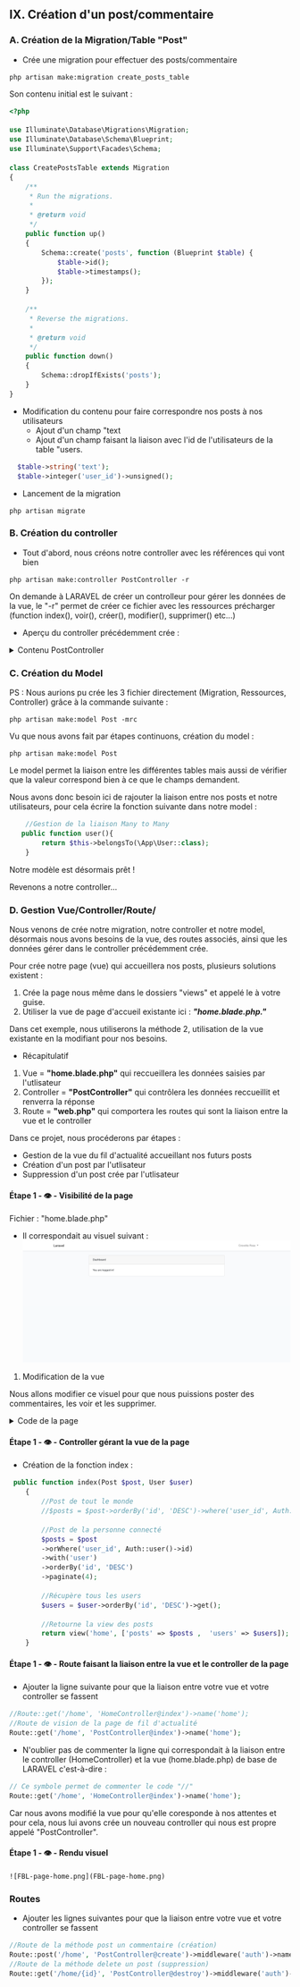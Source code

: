 ## IX. Création d'un post/commentaire

### A. Création de la Migration/Table "Post"

-   Crée une migration pour effectuer des posts/commentaire

```
php artisan make:migration create_posts_table
```

Son contenu initial est le suivant :

```php
<?php

use Illuminate\Database\Migrations\Migration;
use Illuminate\Database\Schema\Blueprint;
use Illuminate\Support\Facades\Schema;

class CreatePostsTable extends Migration
{
    /**
     * Run the migrations.
     *
     * @return void
     */
    public function up()
    {
        Schema::create('posts', function (Blueprint $table) {
            $table->id();
            $table->timestamps();
        });
    }

    /**
     * Reverse the migrations.
     *
     * @return void
     */
    public function down()
    {
        Schema::dropIfExists('posts');
    }
}

```

-   Modification du contenu pour faire correspondre nos posts à nos utilisateurs
    -   Ajout d'un champ "text
    -   Ajout d'un champ faisant la liaison avec l'id de l'utilisateurs de la table "users.

```php
  $table->string('text');
  $table->integer('user_id')->unsigned();
```

-   Lancement de la migration

```
php artisan migrate
```

### B. Création du controller

-   Tout d'abord, nous créons notre controller avec les références qui vont bien

```
php artisan make:controller PostController -r
```

<p>
    On demande à LARAVEL de créer un controlleur pour gérer les données de la vue, le "-r" permet de créer ce fichier avec les ressources précharger (function index(), voir(), créer(), modifier(), supprimer() etc...)
</p>

-   Aperçu du controller précédemment crée :

<details>
<summary>Contenu PostController</summary>

```php
<?php

namespace App\Http\Controllers;

use Illuminate\Http\Request;
use Illuminate\Support\Facades\Auth;
use App\Post;
use App\User;

class PostController extends Controller
{
    /**
     * Display a listing of the resource.
     *
     * @return \Illuminate\Http\Response
     */
    public function index()
    {
        //
    }

    /**
     * Show the form for creating a new resource.
     *
     * @return \Illuminate\Http\Response
     */
    public function create()
    {
        //
    }

    /**
     * Store a newly created resource in storage.
     *
     * @param  \Illuminate\Http\Request  $request
     * @return \Illuminate\Http\Response
     */
    public function store(Request $request)
    {
        //
    }

    /**
     * Display the specified resource.
     *
     * @param  int  $id
     * @return \Illuminate\Http\Response
     */
    public function show($id)
    {
        //
    }

    /**
     * Show the form for editing the specified resource.
     *
     * @param  int  $id
     * @return \Illuminate\Http\Response
     */
    public function edit($id)
    {
        //
    }

    /**
     * Update the specified resource in storage.
     *
     * @param  \Illuminate\Http\Request  $request
     * @param  int  $id
     * @return \Illuminate\Http\Response
     */
    public function update(Request $request, $id)
    {
        //
    }

    /**
     * Remove the specified resource from storage.
     *
     * @param  int  $id
     * @return \Illuminate\Http\Response
     */
    public function destroy($id)
    {
        //
    }
}

```

</details>

### C. Création du Model

PS : Nous aurions pu crée les 3 fichier directement (Migration, Ressources, Controller) grâce à la commande suivante :

```
php artisan make:model Post -mrc
```

Vu que nous avons fait par étapes continuons, création du model :

```
php artisan make:model Post
```

Le model permet la liaison entre les différentes tables mais aussi de vérifier que la valeur correspond bien à ce que le champs demandent.

Nous avons donc besoin ici de rajouter la liaison entre nos posts et notre utilisateurs, pour cela écrire la fonction suivante dans notre model :

```php
    //Gestion de la liaison Many to Many
   public function user(){
        return $this->belongsTo(\App\User::class);
    }
```

Notre modèle est désormais prêt !

Revenons a notre controller...

### D. Gestion Vue/Controller/Route/

<p>
    Nous venons de crée notre migration, notre controller et notre model, désormais nous avons besoins de la vue, des routes associés, ainsi que les données gérer dans le controller précédemment crée.
</p>

Pour crée notre page (vue) qui accueillera nos posts, plusieurs solutions existent :

1. Crée la page nous même dans le dossiers "views" et appelé le à votre guise.
2. Utiliser la vue de page d'accueil existante ici : **_"home.blade.php."_**

Dans cet exemple, nous utiliserons la méthode 2, utilisation de la vue existante en la modifiant pour nos besoins.

-   Récapitulatif

1. Vue = **"home.blade.php"** qui reccueillera les données saisies par l'utlisateur
2. Controller = **"PostController"** qui contrôlera les données reccueillit et renverra la réponse
3. Route = **"web.php"** qui comportera les routes qui sont la liaison entre la vue et le controller

Dans ce projet, nous procéderons par étapes :

-   Gestion de la vue du fil d'actualité accueillant nos futurs posts
-   Création d'un post par l'utlisateur
-   Suppression d'un post crée par l'utlisateur

#### Étape 1 - &#128065; - Visibilité de la page

Fichier : "home.blade.php"

-   Il correspondait au visuel suivant :
    ![Base-logged_in.png](Base-logged_in.png)

1.  Modification de la vue

Nous allons modifier ce visuel pour que nous puissions poster des commentaires, les voir et les supprimer.

<details>
<summary>Code de la page</summary>

```php
@extends('layouts.app')
@section('title')
Laravel Facebook - Home
@endsection
@section('content')
<div class="container">
    <div class="row justify-content-center">
        <div class="col-md-12">
            @if(session()->has('ok'))
            <div class="alert alert-success alert-dismissible">{!! session('ok') !!}</div>
            @endif


            <div class="d-flex">
                <div class="" style="width:20%;">
                    <p class="">

                        <img style="border-radius:50%; border:1px solid #DADDE1;" src="{{Auth::user()->avatar}}" alt=""
                            width="20"> {{Auth::user()->firstname}} {{Auth::user()->name}}
                    </p>
                    <div class="m-2">
                        <hr style="opacity:0;">
                    </div>
                    <p><img src="/img/logo_fil-actu.png" alt="" width="20"> Fil d'actualité</p>
                </div>
                <div class="mx-2" style="width:55%;">
                    <div class="card">
                        <div class="card-header">Créer une publication</div>
                        <div class="card-body p-0">
                            @if ($errors->any())
                            <div class="alert alert-danger">
                                <ul>
                                    @foreach ($errors->all() as $error)
                                    <li>{{ $error }}</li>
                                    @endforeach
                                </ul>
                            </div>
                            @endif
                            <div class="form-group m-2 ">
                                <form method="post" action="{{route('create.post')}}">
                                    <input type="hidden" name="user_id" value="{{ Auth::user()->id }}">
                                    <div class="d-flex">
                                        <div class="mr-2"><img style="border-radius:50%; border:1px solid #DADDE1;"
                                                src="{{Auth::user()->avatar}}" alt="" width="40"></div>
                                        <textarea name="text"
                                            class="form-control @error('text') is-invalid @enderror mb-2 border-0"
                                            placeholder="Que voulez-vous dire, {{Auth::user()->firstname}} ?" id="text"
                                            rows="1">{{ old('text') }}</textarea>
                                    </div>
                                    {{csrf_field()}}
                                    <div class="m-2">
                                        <hr>
                                    </div>
                                    <button href="#" class="btn btn-primary btn-sm btn-block" role="button"
                                        aria-pressed="true" type="submit">Publier</button>
                                </form>
                            </div>
                        </div>
                    </div>
                    <div class="card mt-2">
                        <div class="card-header">Fil d'actualité</div>
                        <div class="card-body outer">
                            @if($posts)
                            @foreach ($posts as $post)
                            @csrf
                            <div class="child border-bottom mb-2 pb-2">
                                <div class="mb-2 mr-2 float-left" style="width:80px;"><a
                                        href="{{ route('profil', $post->user->id) }}">
                                        <img class="m-auto rounded img-thumbnail" src="{{$post->user->getAvatar()}}"
                                            width="100%" height="100%">
                                    </a>
                                </div>
                                <div class="d-flex">
                                    <a href="{{ route('profil', $post->user->id) }}" class="mr-auto"
                                        style="text-decoration: none; color: inherit;">
                                        <div class="d-flex">
                                            <H5 class="font-weight-bold pr-2">{{$post->user->name}}</H5>
                                            <p>{{$post->user->pseudo}}</p>
                                        </div>
                                    </a>
                                    <form action="{{route('destroy.post', $post->id)}}" method="DELETE" id="myform">
                                        @if ($post->user->id === Auth::user()->id)
                                        <button type="submit" class="btn btn-outline-danger p-2" onclick="if(confirm('Voulez-vous vraiment supprimer ce post ?')){
                                                return true;}else{ return false;}">Supprimer</button>
                                        @endif
                                    </form>
                                </div>
                                <div class="d-flex">
                                    <p class="mr-auto w-70 text-info">
                                        {{$post->text }}
                                    </p>
                                    <p class="p-2 text-secondary font-italic">
                                        {{$post->created_at->locale('fr_FR')->diffForHumans()}}</p>
                                </div>
                            </div>
                            @endforeach
                            @endif
                            {{$posts->links()}}
                        </div>
                    </div>
                </div>
                <div class="card border-0 bg-light" style="width:25%;">
                    <div class="navbar px-0 bg-light" style="
    border-bottom: 1px solid lightgrey;">
                        <h6 class=" mt-2 pl-4">Suggestions d'amis ({{$users->count()-1}})
                        </h6>
                        <button class="navbar-toggler" type="button" data-toggle="collapse"
                            data-target="#navbarSupportedContent" aria-controls="navbarSupportedContent"
                            aria-expanded="false" aria-label="Toggle navigation">
                            <svg width="20" height="20" aria-hidden="true" focusable="false" data-prefix="fas"
                                data-icon="angle-down" class="svg-inline--fa fa-angle-down fa-w-10" role="img"
                                xmlns="http://www.w3.org/2000/svg" viewBox="0 0 320 512">
                                <path fill="currentColor"
                                    d="M143 352.3L7 216.3c-9.4-9.4-9.4-24.6 0-33.9l22.6-22.6c9.4-9.4 24.6-9.4 33.9 0l96.4 96.4 96.4-96.4c9.4-9.4 24.6-9.4 33.9 0l22.6 22.6c9.4 9.4 9.4 24.6 0 33.9l-136 136c-9.2 9.4-24.4 9.4-33.8 0z">
                                </path>
                            </svg>
                        </button>
                        <div class="collapse navbar-collapse bg-white p-2" id="navbarSupportedContent">
                            <div class="content">
                                @foreach ($users as $user)
                                @if ($user != Auth::user())
                                <div class="card-body d-flex p-0 pb-2">
                                    <a href="{{ route('profil', $user->id) }}" class="my-auto mr-auto"
                                        style="text-decoration: none; color: inherit;">
                                        <div class="d-flex">
                                            <img style="border-radius:50%; border:1px solid #DADDE1;"
                                                src="{{$user->avatar}}" alt="" width="40">
                                            <p class="p-2 my-auto">{{$user->firstname}}</p>
                                            <p class="my-auto">{{$user->name}}</p>
                                        </div>
                                    </a>
                                    <div class=" my-auto">
                                        @if($users == true)
                                        <a href="" class="btn btn-primary btn-sm" role="button"
                                            aria-pressed="true">Ajouter</a>
                                        @endif
                                    </div>
                                </div>
                                @endif
                                @endforeach
                            </div>
                        </div>
                    </div>
                </div>


            </div>


        </div>
    </div>
</div>
@endsection


```

</details>

#### Étape 1 - &#128065; - Controller gérant la vue de la page

-   Création de la fonction index :

```php
 public function index(Post $post, User $user)
    {
        //Post de tout le monde
        //$posts = $post->orderBy('id', 'DESC')->where('user_id', Auth::user()->id)->paginate(4);

        //Post de la personne connecté
        $posts = $post
        ->orWhere('user_id', Auth::user()->id)
        ->with('user')
        ->orderBy('id', 'DESC')
        ->paginate(4);

        //Récupère tous les users
        $users = $user->orderBy('id', 'DESC')->get();

        //Retourne la view des posts
        return view('home', ['posts' => $posts ,  'users' => $users]);
    }
```

#### Étape 1 - &#128065; - Route faisant la liaison entre la vue et le controller de la page

-   Ajouter la ligne suivante pour que la liaison entre votre vue et votre controller se fassent

```php
//Route::get('/home', 'HomeController@index')->name('home');
//Route de vision de la page de fil d'actualité
Route::get('/home', 'PostController@index')->name('home');
```

-   N'oublier pas de commenter la ligne qui correspondait à la liaison entre le controller (HomeController) et la vue (home.blade.php) de base de LARAVEL c'est-à-dire :

```php
// Ce symbole permet de commenter le code "//"
Route::get('/home', 'HomeController@index')->name('home');
```

Car nous avons modifié la vue pour qu'elle coresponde à nos attentes et pour cela, nous lui avons crée un nouveau controller qui nous est propre appelé "PostController".

#### Étape 1 - &#128065; - Rendu visuel

    ![FBL-page-home.png](FBL-page-home.png)

### Routes

-   Ajouter les lignes suivantes pour que la liaison entre votre vue et votre controller se fassent

```php
//Route de la méthode post un commentaire (création)
Route::post('/home', 'PostController@create')->middleware('auth')->name('create.post');
//Route de la méthode delete un post (suppression)
Route::get('/home/{id}', 'PostController@destroy')->middleware('auth')->name('destroy.post');
```

